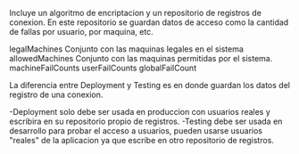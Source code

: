 Incluye un algoritmo de encriptacion y un repositorio de registros de conexion. En este repositorio se guardan datos de acceso como la cantidad de fallas por usuario, por maquina, etc.

legalMachines 		<Set>	Conjunto con las maquinas legales en el sistema 
allowedMachines 	<Set>	Conjunto con las maquinas permitidas por el sistema.
machineFailCounts	<Dictionary>
userFailCounts		<Dictionary>
globalFailCount		<Integer>

La diferencia entre Deployment y Testing es en donde guardan los datos del registro de una conexion.

-Deployment solo debe ser usada en produccion con usuarios reales y escribira en su repositorio propio de registros.
-Testing debe ser usada en desarrollo para probar el acceso a usuarios, pueden usarse usuarios "reales" de la aplicacion ya que escribe en otro repositorio de registros.
